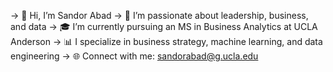 -> 👋 Hi, I’m Sandor Abad
-> 💼 I’m passionate about leadership, business, and data
-> 🎓 I’m currently pursuing an MS in Business Analytics at UCLA Anderson
-> 📊 I specialize in business strategy, machine learning, and data engineering
-> 🌐 Connect with me: sandorabad@g.ucla.edu

<!---
Sandorabad/Sandorabad is a ✨ special ✨ repository because its `README.md` (this file) appears on your GitHub profile.
You can click the Preview link to take a look at your changes.
--->
